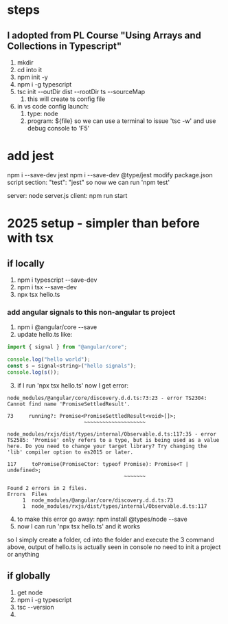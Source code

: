 # steps
## I adopted from PL Course "Using Arrays and Collections in Typescript"
1. mkdir
2. cd into it
3. npm init -y
4. npm i -g typescript
5. tsc init --outDir dist --rootDir ts --sourceMap
	1. this will create ts config file
6. in vs code config launch: 
	1. type: node
	2. program: ${file}
		so we can use a terminal to issue 'tsc -w' 
		and use debug console to 'F5'

# add jest
npm i --save-dev jest
npm i --save-dev @type/jest
modify package.json script section: "test": "jest"
	so now we can run 'npm test'




server:
node server.js
client:
npm run start


# 2025 setup - simpler than before with tsx

## if locally
1. npm i typescript --save-dev
2. npm i tsx --save-dev
3. npx tsx hello.ts

### add angular signals to this non-angular ts project
1. npm i @angular/core --save
2. update hello.ts like:
```javascript
import { signal } from "@angular/core";

console.log("hello world");
const s = signal<string>("hello signals");
console.log(s());
```
3. if I run 'npx tsx hello.ts' now I get error: 
```
node_modules/@angular/core/discovery.d.d.ts:73:23 - error TS2304: Cannot find name 'PromiseSettledResult'.

73     running?: Promise<PromiseSettledResult<void>[]>;
                         ~~~~~~~~~~~~~~~~~~~~

node_modules/rxjs/dist/types/internal/Observable.d.ts:117:35 - error TS2585: 'Promise' only refers to a type, but is being used as a value here. Do you need to change your target library? Try changing the 'lib' compiler option to es2015 or later.

117     toPromise(PromiseCtor: typeof Promise): Promise<T | undefined>;
                                      ~~~~~~~

Found 2 errors in 2 files.
Errors  Files
     1  node_modules/@angular/core/discovery.d.d.ts:73
     1  node_modules/rxjs/dist/types/internal/Observable.d.ts:117
```
4. to make this error go away: npm install @types/node --save
5. now I can run 'npx tsx hello.ts' and it works

so I simply create a folder, cd into the folder and execute the 3 command above, output of hello.ts is actually seen in console
no need to init a project or anything
## if globally
1. get node
2. npm i -g typescript
3. tsc --version
4. 